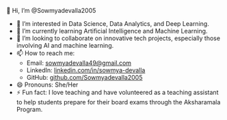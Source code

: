 👋 Hi, I’m @Sowmyadevalla2005

- 👀 I’m interested in Data Science, Data Analytics, and Deep Learning.
- 🌱 I’m currently learning Artificial Intelligence and Machine Learning.
- 💞️ I’m looking to collaborate on innovative tech projects, especially those involving AI and machine learning.
- 📫 How to reach me:
  - Email: [sowmyadevalla49@gmail.com](mailto:sowmyadevalla49@gmail.com)
  - LinkedIn: [linkedin.com/in/sowmya-devalla](https://www.linkedin.com/in/sowmya-devalla)
  - GitHub: [github.com/Sowmyadevalla2005](https://github.com/Sowmyadevalla2005)
- 😄 Pronouns: She/Her
- ⚡ Fun fact: I love teaching and have volunteered as a teaching assistant to help students prepare for their board exams through the Aksharamala Program.

<!---
Sowmyadevalla2005/Sowmyadevalla2005 is a ✨ special ✨ repository because its `README.md` (this file) appears on your GitHub profile.
You can click the Preview link to take a look at your changes.
--->
